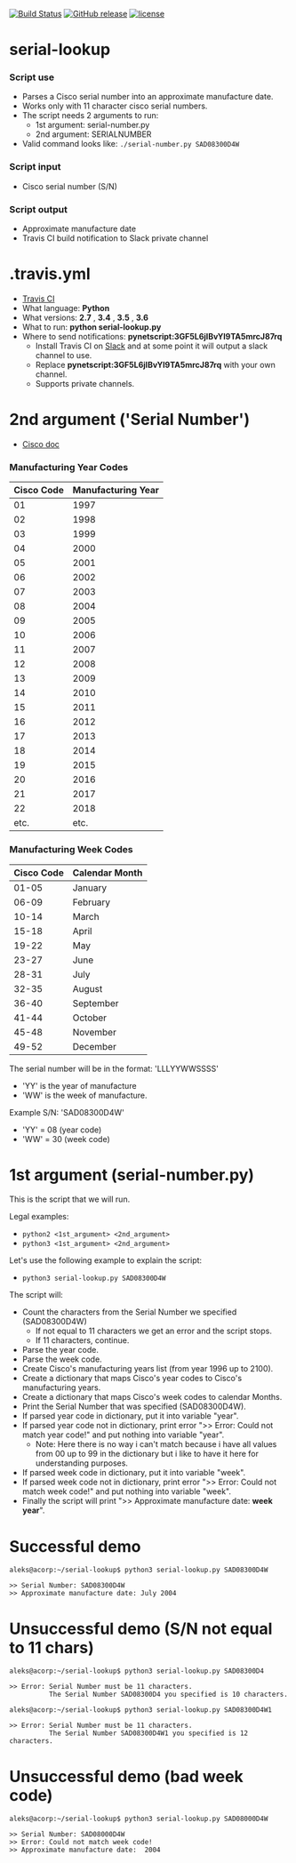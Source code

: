 [![Build Status](https://travis-ci.org/pynetscript/serial-lookup.svg?branch=master)](https://travis-ci.org/pynetscript/serial-lookup)
[![GitHub release](https://img.shields.io/badge/version-1.1-blue.svg)](https://github.com/pynetscript/serial-lookup)
[![license](https://img.shields.io/github/license/pynetscript/serial-lookup.svg)](https://github.com/pynetscript/serial-lookup/blob/master/LICENSE)

# serial-lookup

### Script use           
- Parses a Cisco serial number into an approximate manufacture date.
- Works only with 11 character cisco serial numbers.
- The script needs 2 arguments to run:
  - 1st argument: serial-number.py
  - 2nd argument: SERIALNUMBER
- Valid command looks like: `./serial-number.py SAD08300D4W`

### Script input         
- Cisco serial number (S/N)

### Script output
- Approximate manufacture date
- Travis CI build notification to Slack private channel


# .travis.yml

- [Travis CI](https://travis-ci.org/pynetscript/serial-lookup)
- What language: **Python** 
- What versions: **2.7** , **3.4** , **3.5** , **3.6**
- What to run: **python serial-lookup.py**
- Where to send notifications: **pynetscript:3GF5L6jlBvYl9TA5mrcJ87rq** 
  - Install Travis CI on [Slack](https://pynetscript.slack.com) and at some point it will output a slack channel to use.
  - Replace **pynetscript:3GF5L6jlBvYl9TA5mrcJ87rq** with your own channel.
  - Supports private channels.
  

# 2nd argument ('Serial Number')

- [Cisco doc](https://supportforums.cisco.com/t5/lan-switching-and-routing/cisco-serial-number-lookups/td-p/1375234)

### Manufacturing Year Codes

|Cisco Code | Manufacturing Year|
|-----------|-------------------|
|01|1997| 
|02|1998|
|03|1999|
|04|2000|    
|05|2001|    
|06|2002|
|07|2003|
|08|2004|
|09|2005|
|10|2006|
|11|2007|
|12|2008|
|13|2009|
|14|2010|
|15|2011|
|16|2012|
|17|2013|
|18|2014|
|19|2015|
|20|2016|
|21|2017|
|22|2018|
|etc.|etc.|
   
### Manufacturing Week Codes

|Cisco Code | Calendar Month|
|-----------|---------------|
|01-05 | January|
|06-09 | February| 
|10-14 | March|
|15-18 | April|
|19-22 | May|
|23-27 | June|
|28-31 | July|
|32-35 | August|
|36-40 | September|
|41-44 | October|
|45-48 | November| 
|49-52 | December|

The serial number will be in the format: 'LLLYYWWSSSS'
- 'YY' is the year of manufacture
- 'WW' is the week of manufacture. 

Example S/N: 'SAD08300D4W'
- 'YY' = 08 (year code)
- 'WW' = 30 (week code)
  
  
# 1st argument (serial-number.py)
  
This is the script that we will run.  

Legal examples:   
- `python2 <1st_argument> <2nd_argument>`
- `python3 <1st_argument> <2nd_argument>`

Let's use the following example to explain the script:    
- `python3 serial-lookup.py SAD08300D4W`

The script will:     
- Count the characters from the Serial Number we specified (SAD08300D4W)
  - If not equal to 11 characters we get an error and the script stops.
  - If 11 characters, continue.
- Parse the year code.
- Parse the week code.
- Create Cisco's manufacturing years list (from year 1996 up to 2100).
- Create a dictionary that maps Cisco's year codes to Cisco's manufacturing years.
- Create a dictionary that maps Cisco's week codes to calendar Months.
- Print the Serial Number that was specified (SAD08300D4W).
- If parsed year code in dictionary, put it into variable "year".
- If parsed year code not in dictionary, print error ">> Error: Could not match year code!" and put nothing into variable "year".
  - Note: Here there is no way i can't match because i have all values from 00 up to 99 in the dictionary but i like to have it here for understanding purposes.
- If parsed week code in dictionary, put it into variable "week".
- If parsed week code not in dictionary, print error ">> Error: Could not match week code!" and put nothing into variable "week".
- Finally the script will print ">> Approximate manufacture date: **week** **year**".


# Successful demo

```
aleks@acorp:~/serial-lookup$ python3 serial-lookup.py SAD08300D4W

>> Serial Number: SAD08300D4W
>> Approximate manufacture date: July 2004 

```


# Unsuccessful demo (S/N not equal to 11 chars)

```
aleks@acorp:~/serial-lookup$ python3 serial-lookup.py SAD08300D4

>> Error: Serial Number must be 11 characters. 
          The Serial Number SAD08300D4 you specified is 10 characters. 
```

```
aleks@acorp:~/serial-lookup$ python3 serial-lookup.py SAD08300D4W1

>> Error: Serial Number must be 11 characters. 
          The Serial Number SAD08300D4W1 you specified is 12 characters. 
```


# Unsuccessful demo (bad week code)

```
aleks@acorp:~/serial-lookup$ python3 serial-lookup.py SAD08000D4W

>> Serial Number: SAD08000D4W
>> Error: Could not match week code!
>> Approximate manufacture date:  2004 
```
